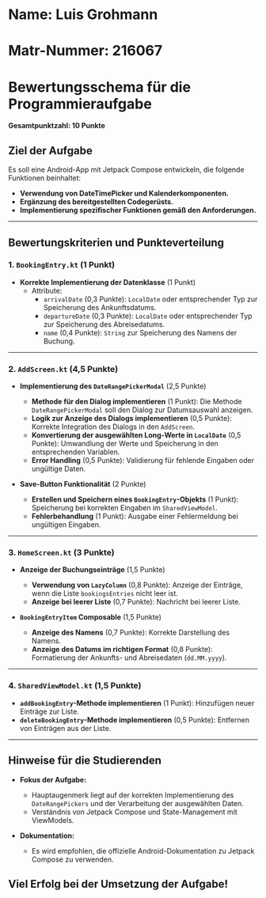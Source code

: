 # Name: Luis Grohmann
# Matr-Nummer: 216067


# Bewertungsschema für die Programmieraufgabe

**Gesamtpunktzahl: 10 Punkte**

## Ziel der Aufgabe

Es soll eine Android-App mit Jetpack Compose entwickeln, die folgende Funktionen beinhaltet:

- **Verwendung von DateTimePicker und Kalenderkomponenten.**
- **Ergänzung des bereitgestellten Codegerüsts.**
- **Implementierung spezifischer Funktionen gemäß den Anforderungen.**

---

## Bewertungskriterien und Punkteverteilung

### 1. `BookingEntry.kt` (1 Punkt)

- **Korrekte Implementierung der Datenklasse** (1 Punkt)
    - Attribute:
        - `arrivalDate` (0,3 Punkte): `LocalDate` oder entsprechender Typ zur Speicherung des Ankunftsdatums.
        - `departureDate` (0,3 Punkte): `LocalDate` oder entsprechender Typ zur Speicherung des Abreisedatums.
        - `name` (0,4 Punkte): `String` zur Speicherung des Namens der Buchung.

---

### 2. `AddScreen.kt` (4,5 Punkte)

- **Implementierung des `DateRangePickerModal`** (2,5 Punkte)
    - **Methode für den Dialog implementieren** (1 Punkt): Die Methode `DateRangePickerModal` soll den Dialog zur Datumsauswahl anzeigen.
    - **Logik zur Anzeige des Dialogs implementieren** (0,5 Punkte): Korrekte Integration des Dialogs in den `AddScreen`.
    - **Konvertierung der ausgewählten Long-Werte in `LocalDate`** (0,5 Punkte): Umwandlung der Werte und Speicherung in den entsprechenden Variablen.
    - **Error Handling** (0,5 Punkte): Validierung für fehlende Eingaben oder ungültige Daten.

- **Save-Button Funktionalität** (2 Punkte)
    - **Erstellen und Speichern eines `BookingEntry`-Objekts** (1 Punkt): Speicherung bei korrekten Eingaben im `SharedViewModel`.
    - **Fehlerbehandlung** (1 Punkt): Ausgabe einer Fehlermeldung bei ungültigen Eingaben.

---

### 3. `HomeScreen.kt` (3 Punkte)

- **Anzeige der Buchungseinträge** (1,5 Punkte)
    - **Verwendung von `LazyColumn`** (0,8 Punkte): Anzeige der Einträge, wenn die Liste `bookingsEntries` nicht leer ist.
    - **Anzeige bei leerer Liste** (0,7 Punkte): Nachricht bei leerer Liste.

- **`BookingEntryItem` Composable** (1,5 Punkte)
    - **Anzeige des Namens** (0,7 Punkte): Korrekte Darstellung des Namens.
    - **Anzeige des Datums im richtigen Format** (0,8 Punkte): Formatierung der Ankunfts- und Abreisedaten (`dd.MM.yyyy`).

---

### 4. `SharedViewModel.kt` (1,5 Punkte)

- **`addBookingEntry`-Methode implementieren** (1 Punkt): Hinzufügen neuer Einträge zur Liste.
- **`deleteBookingEntry`-Methode implementieren** (0,5 Punkte): Entfernen von Einträgen aus der Liste.

---

## Hinweise für die Studierenden

- **Fokus der Aufgabe:**
    - Hauptaugenmerk liegt auf der korrekten Implementierung des `DateRangePickers` und der Verarbeitung der ausgewählten Daten.
    - Verständnis von Jetpack Compose und State-Management mit ViewModels.

- **Dokumentation:**
    - Es wird empfohlen, die offizielle Android-Dokumentation zu Jetpack Compose zu verwenden.

**Viel Erfolg bei der Umsetzung der Aufgabe!**
---


